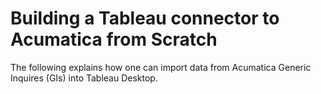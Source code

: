 # Building a Tableau connector to Acumatica from Scratch
The following explains how one can import data from Acumatica Generic Inquires (GIs) into Tableau Desktop.
